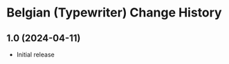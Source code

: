Belgian (Typewriter) Change History
====================

1.0 (2024-04-11)
----------------------
* Initial release
